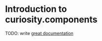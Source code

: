 # Introduction to curiosity.components

TODO: write [great documentation](http://jacobian.org/writing/what-to-write/)
